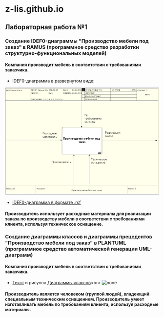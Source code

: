 # z-lis.github.io

## Лабораторная работа №1

### Создание IDEF0-диаграммы "Производство мебели под заказ" в RAMUS (программное средство разработки структурно-функциональных моделей)

#### Компания производит мебель в соответствии с требованиями заказчика.

* IDEF0-диаграмма в развернутом виде:

![none](https://github.com/z-lis/z-lis.github.io/blob/master/%D0%BC%D0%BE%D0%B4%D0%B5%D0%BB%D1%8C.PNG)

* [IDEF0-диаграмма в формате .rsf](https://github.com/z-lis/z-lis.github.io/blob/master/furniture.rsf)

#### Производитель использует расходные материалы для реализации заказа по производству мебели в соответствии с требованиями клиента, используя техническое оснащение.

### Создание диаграммы классов и диаграммы прецедентов "Производство мебели под заказ" в PLANTUML (программное средство автоматической генерации UML-диаграмм)

#### Компания производит мебель в соответствии с требованиями заказчика.

* [Текст](https://github.com/z-lis/z-lis.github.io/blob/master/furniture.txt) и рисунок [Диаграммы классов](http://www.plantuml.com/plantuml/png/NL1DIWCn65qtf_ZeIi53r7e1Twx3p627fXD9fhWGmHQgI8KUGV44iJWus9bwXPSR-K8tfOkGn_T-liStyhLszNncb9-MrPrsUYQPqTxBWngCTJQzTNPUvLVMM2Stax8krE3IENj_c8mD9HHQbnVkUFIe3Yb3lCSdxD7Y1rl-tsZZ4WrsyMqesiirzmW-qSGLUd8lH0lyKja8zeGzGdobWIGQXG_2W5tA8_5CnqOIf2MaNqxtnGNt4GawMh_uQ1Ry9Ux8AMUC3XIl4e4-hbE1ZYEsPMARjiRr1VEP5PSSCOtQBObKV8DE69MQiInTuPn7c9Hv8LdfCbEeKL7bFFG_)<br>
![none](http://www.plantuml.com/plantuml/png/NL1DIWCn65qtf_ZeIi53r7e1Twx3p627fXD9fhWGmHQgI8KUGV44iJWus9bwXPSR-K8tfOkGn_T-liStyhLszNncb9-MrPrsUYQPqTxBWngCTJQzTNPUvLVMM2Stax8krE3IENj_c8mD9HHQbnVkUFIe3Yb3lCSdxD7Y1rl-tsZZ4WrsyMqesiirzmW-qSGLUd8lH0lyKja8zeGzGdobWIGQXG_2W5tA8_5CnqOIf2MaNqxtnGNt4GawMh_uQ1Ry9Ux8AMUC3XIl4e4-hbE1ZYEsPMARjiRr1VEP5PSSCOtQBObKV8DE69MQiInTuPn7c9Hv8LdfCbEeKL7bFFG_)

#### Производитель является человеком (группой людей), владеющий специальным техническим оснащением. Производитель умеет изготавливать мебель по требованиям клиента, используя расходные материалы.
